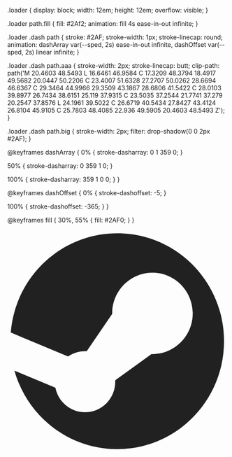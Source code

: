 .loader {
  display: block;
  width: 12em;
  height: 12em;
  overflow: visible;
}

.loader path.fill {
  fill: #2Af2;
  animation: fill 4s ease-in-out infinite;
}

.loader .dash path {
  stroke: #2AF;
  stroke-width: 1px;
  stroke-linecap: round;
  animation: dashArray var(--sped, 2s) ease-in-out infinite,
    dashOffset var(--sped, 2s) linear infinite;
}

.loader .dash path.aaa {
  stroke-width: 2px;
  stroke-linecap: butt;
  clip-path: path('M 20.4603 48.5493 L 16.6461 46.9584 C 17.3209 48.3794 18.4917 49.5682 20.0447 50.2206 C 23.4007 51.6328 27.2707 50.0262 28.6694 46.6367 C 29.3464 44.9966 29.3509 43.1867 28.6806 41.5422 C 28.0103 39.8977 26.7434 38.6151 25.119 37.9315 C 23.5035 37.2544 21.7741 37.279 20.2547 37.8576 L 24.1961 39.5022 C 26.6719 40.5434 27.8427 43.4124 26.8104 45.9105 C 25.7803 48.4085 22.936 49.5905 20.4603 48.5493 Z');
}

.loader .dash path.big {
  stroke-width: 2px;
  filter: drop-shadow(0 0 2px #2AF);
}

@keyframes dashArray {
  0% {
    stroke-dasharray: 0 1 359 0;
  }

  50% {
    stroke-dasharray: 0 359 1 0;
  }

  100% {
    stroke-dasharray: 359 1 0 0;
  }
}

@keyframes dashOffset {
  0% {
    stroke-dashoffset: -5;
  }

  100% {
    stroke-dashoffset: -365;
  }
}

@keyframes fill {
  30%,
  55% {
    fill: #2AF0;
  }
}

<!-- From Uiverse.io by SelfMadeSystem --> 
<svg viewBox="0 0 64 64" fill="none" xmlns="http://www.w3.org/2000/svg" class="loader">
  <g class="dash">
    <path style="--sped: 4s;" pathLength="360" d="M 31.9463 1 C 15.6331 1 2.2692 13.6936 1 29.8237 L 17.644 36.7682 C 19.0539 35.794 20.7587 35.2264 22.5909 35.2264 C 22.7563 35.2264 22.9194 35.231 23.0803 35.2399 L 30.4828 24.412 L 30.4828 24.2601 C 30.4828 17.7446 35.7359 12.4423 42.1933 12.4423 C 48.6507 12.4423 53.9038 17.7446 53.9038 24.2601 C 53.9038 30.7756 48.6507 36.08 42.1933 36.08 C 42.104 36.08 42.0168 36.0778 41.9275 36.0755 L 31.3699 43.6747 C 31.3766 43.8155 31.3811 43.9562 31.3811 44.0947 C 31.3811 48.9881 27.4374 52.9675 22.5909 52.9675 C 18.3367 52.9675 14.7773 49.902 13.9729 45.8443 L 2.068 40.8772 C 5.7548 54.0311 17.7312 63.6748 31.9463 63.6748 C 49.0976 63.6748 63 49.6428 63 32.3374 C 63 15.0297 49.0976 1 31.9463 1 Z" class="big"></path>
    <path pathLength="360" d="M 20.4603 48.5493 L 16.6461 46.9584 C 17.3209 48.3794 18.4917 49.5682 20.0447 50.2206 C 23.4007 51.6328 27.2707 50.0262 28.6694 46.6367 C 29.3464 44.9966 29.3509 43.1867 28.6806 41.5422 C 28.0103 39.8977 26.7434 38.6151 25.119 37.9315 C 23.5035 37.2544 21.7741 37.279 20.2547 37.8576 L 24.1961 39.5022 C 26.6719 40.5434 27.8427 43.4124 26.8104 45.9105 C 25.7803 48.4085 22.936 49.5905 20.4603 48.5493 Z" class="aaa"></path>
    <path pathLength="360" d="M 49.9968 24.2603 C 49.9968 19.9188 46.4954 16.384 42.1943 16.384 C 37.8908 16.384 34.3894 19.9188 34.3894 24.2603 C 34.3894 28.6017 37.8908 32.1343 42.1943 32.1343 C 46.4954 32.1343 49.9968 28.6017 49.9968 24.2603 Z"></path>
    <path pathLength="360" d="M 36.3446 24.2469 C 36.3446 20.9802 38.97 18.3324 42.2054 18.3324 C 45.4431 18.3324 48.0685 20.9802 48.0685 24.2469 C 48.0685 27.5135 45.4431 30.1613 42.2054 30.1613 C 38.97 30.1613 36.3446 27.5135 36.3446 24.2469 Z"></path>
  </g>
  <path pathLength="360" d="M 31.9463 1 C 15.6331 1 2.2692 13.6936 1 29.8237 L 17.644 36.7682 C 19.0539 35.794 20.7587 35.2264 22.5909 35.2264 C 22.7563 35.2264 22.9194 35.231 23.0803 35.2399 L 30.4828 24.412 L 30.4828 24.2601 C 30.4828 17.7446 35.7359 12.4423 42.1933 12.4423 C 48.6507 12.4423 53.9038 17.7446 53.9038 24.2601 C 53.9038 30.7756 48.6507 36.08 42.1933 36.08 C 42.104 36.08 42.0168 36.0778 41.9275 36.0755 L 31.3699 43.6747 C 31.3766 43.8155 31.3811 43.9562 31.3811 44.0947 C 31.3811 48.9881 27.4374 52.9675 22.5909 52.9675 C 18.3367 52.9675 14.7773 49.902 13.9729 45.8443 L 2.068 40.8772 C 5.7548 54.0311 17.7312 63.6748 31.9463 63.6748 C 49.0976 63.6748 63 49.6428 63 32.3374 C 63 15.0297 49.0976 1 31.9463 1 Z" fill="#212121"></path>
  <path class="fill" pathLength="360" d="M 31.9463 1 C 15.6331 1 2.2692 13.6936 1 29.8237 L 17.644 36.7682 C 19.0539 35.794 20.7587 35.2264 22.5909 35.2264 C 22.7563 35.2264 22.9194 35.231 23.0803 35.2399 L 30.4828 24.412 L 30.4828 24.2601 C 30.4828 17.7446 35.7359 12.4423 42.1933 12.4423 C 48.6507 12.4423 53.9038 17.7446 53.9038 24.2601 C 53.9038 30.7756 48.6507 36.08 42.1933 36.08 C 42.104 36.08 42.0168 36.0778 41.9275 36.0755 L 31.3699 43.6747 C 31.3766 43.8155 31.3811 43.9562 31.3811 44.0947 C 31.3811 48.9881 27.4374 52.9675 22.5909 52.9675 C 18.3367 52.9675 14.7773 49.902 13.9729 45.8443 L 2.068 40.8772 C 5.7548 54.0311 17.7312 63.6748 31.9463 63.6748 C 49.0976 63.6748 63 49.6428 63 32.3374 C 63 15.0297 49.0976 1 31.9463 1 Z"></path>
</svg>
